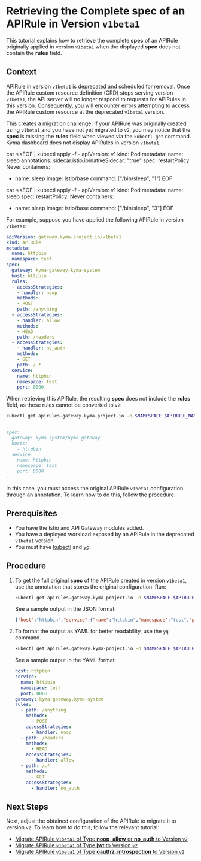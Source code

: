 # Retrieving the Complete **spec** of an APIRule in Version `v1beta1`

This tutorial explains how to retrieve the complete **spec** of an APIRule originally applied in version `v1beta1` when the displayed **spec** does not contain the **rules** field.

## Context
APIRule in version `v1beta1` is deprecated and scheduled for removal. Once the APIRule custom resource definition (CRD) stops serving version `v1beta1`, the API server will no longer respond to requests for APIRules in this version. Consequently, you will encounter errors attempting to access the APIRule custom resource at the deprecated `v1beta1` version.

This creates a migration challenge: If your APIRule was originally created using `v1beta1` and you have not yet migrated to `v2`, you may notice that the **spec** is missing the **rules** field when viewed via the `kubectl get` command. Kyma dashboard does not display APIRules in version `v1beta1`.

cat <<EOF | kubectl apply -f -
apiVersion: v1
kind: Pod
metadata:
  name: sleep
  annotations:
    sidecar.istio.io/nativeSidecar: "true"
spec:
  restartPolicy: Never
  containers:
  - name: sleep
    image: istio/base
    command: ["/bin/sleep", "1"]
EOF

cat <<EOF | kubectl apply -f -
apiVersion: v1
kind: Pod
metadata:
  name: sleep
spec:
  restartPolicy: Never
  containers:
  - name: sleep
    image: istio/base
    command: ["/bin/sleep", "3"]
EOF

For example, suppose you have applied the following APIRule in version `v1beta1`:
```yaml
apiVersion: gateway.kyma-project.io/v1beta1
kind: APIRule
metadata:
  name: httpbin
  namespace: test
spec:
  gateway: kyma-gateway.kyma-system
  host: httpbin
  rules:
  - accessStrategies:
    - handler: noop
    methods:
    - POST
    path: /anything
  - accessStrategies:
    - handler: allow
    methods:
    - HEAD
    path: /headers
  - accessStrategies:
    - handler: no_auth
    methods:
    - GET
    path: /.*
  service:
    name: httpbin
    namespace: test
    port: 8000
```

When retrieving this APIRule, the resulting **spec** does not include the **rules** field, as these rules cannot be converted to `v2`:

```bash
kubectl get apirules.gateway.kyma-project.io -n $NAMESPACE $APIRULE_NAME -oyaml 
```
```yaml
...
spec:
  gateway: kyma-system/kyma-gateway
  hosts:
    - httpbin
  service:
    name: httpbin
    namespace: test
    port: 8000
...
```

In this case, you must access the original APIRule `v1beta1` configuration through an annotation. To learn how to do this, follow the procedure.

## Prerequisites

* You have the Istio and API Gateway modules added.
* You have a deployed workload exposed by an APIRule in the deprecated `v1beta1` version.
* You must have [kubectl](https://kubernetes.io/docs/tasks/tools/#kubectl) and [yq](https://mikefarah.gitbook.io/yq).

## Procedure

1. To get the full original **spec** of the APIRule created in version `v1beta1`, use the annotation that stores the original configuration. Run:

    ```bash
    kubectl get apirules.gateway.kyma-project.io -n $NAMESPACE $APIRULE_NAME -ojsonpath='{.metadata.annotations.gateway\.kyma-project\.io/v1beta1-spec}' 
    ```
    See a sample output in the JSON format:
    ```json
    {"host":"httpbin","service":{"name":"httpbin","namespace":"test","port":8000},"gateway":"kyma-gateway.kyma-system","rules":[{"path":"/anything","methods":["POST"],"accessStrategies":[{"handler":"noop"}]},{"path":"/headers","methods":["HEAD"],"accessStrategies":[{"handler":"allow"}]},{"path":"/.*","methods":["GET"],"accessStrategies":[{"handler":"no_auth"}]}]}
    ```
2. To format the output as YAML for better readability, use the `yq` command.
    ```bash
    kubectl get apirules.gateway.kyma-project.io -n $NAMESPACE $APIRULE_NAME -ojsonpath='{.metadata.annotations.gateway\.kyma-project\.io/v1beta1-spec}' | yq -P
    ```
    See a sample output in the YAML format:
    ```yaml
    host: httpbin
    service:
      name: httpbin
      namespace: test
      port: 8000
    gateway: kyma-gateway.kyma-system
    rules:
      - path: /anything
        methods:
          - POST
        accessStrategies:
          - handler: noop
      - path: /headers
        methods:
          - HEAD
        accessStrategies:
          - handler: allow
      - path: /.*
        methods:
          - GET
        accessStrategies:
          - handler: no_auth
    ```

## Next Steps
Next, adjust the obtained configuration of the APIRule to migrate it to version `v2`. To learn how to do this, follow the relevant tutorial:
- [Migrate APIRule `v1beta1` of Type **noop**, **allow** or **no_auth** to Version `v2`](./01-82-migrate-allow-noop-no_auth-v1beta1-to-v2.md)
- [Migrate APIRule `v1beta1` of Type **jwt** to Version `v2`](./01-83-migrate-jwt-v1beta1-to-v2.md)
- [Migrate APIRule `v1beta1` of Type **oauth2_introspection** to Version `v2`](./01-84-migrate-oauth2-v1beta1-to-v2.md)